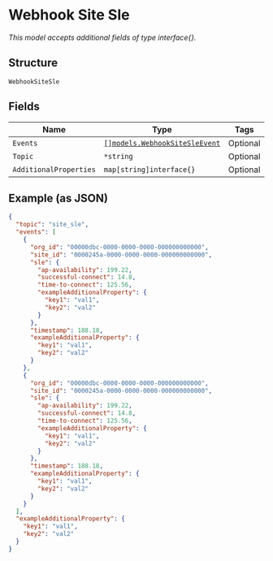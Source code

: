 
# Webhook Site Sle

*This model accepts additional fields of type interface{}.*

## Structure

`WebhookSiteSle`

## Fields

| Name | Type | Tags | Description |
|  --- | --- | --- | --- |
| `Events` | [`[]models.WebhookSiteSleEvent`](../../doc/models/webhook-site-sle-event.md) | Optional | - |
| `Topic` | `*string` | Optional | - |
| `AdditionalProperties` | `map[string]interface{}` | Optional | - |

## Example (as JSON)

```json
{
  "topic": "site_sle",
  "events": [
    {
      "org_id": "00000dbc-0000-0000-0000-000000000000",
      "site_id": "0000245a-0000-0000-0000-000000000000",
      "sle": {
        "ap-availability": 199.22,
        "successful-connect": 14.8,
        "time-to-connect": 125.56,
        "exampleAdditionalProperty": {
          "key1": "val1",
          "key2": "val2"
        }
      },
      "timestamp": 188.18,
      "exampleAdditionalProperty": {
        "key1": "val1",
        "key2": "val2"
      }
    },
    {
      "org_id": "00000dbc-0000-0000-0000-000000000000",
      "site_id": "0000245a-0000-0000-0000-000000000000",
      "sle": {
        "ap-availability": 199.22,
        "successful-connect": 14.8,
        "time-to-connect": 125.56,
        "exampleAdditionalProperty": {
          "key1": "val1",
          "key2": "val2"
        }
      },
      "timestamp": 188.18,
      "exampleAdditionalProperty": {
        "key1": "val1",
        "key2": "val2"
      }
    }
  ],
  "exampleAdditionalProperty": {
    "key1": "val1",
    "key2": "val2"
  }
}
```

